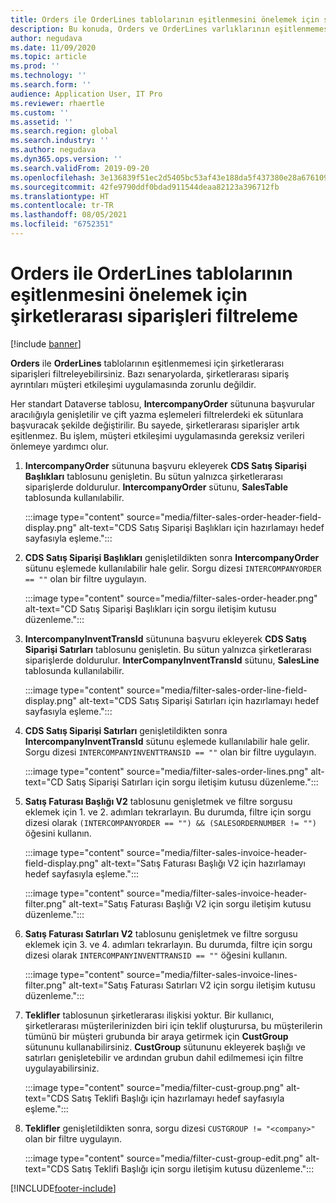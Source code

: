 ```yaml
---
title: Orders ile OrderLines tablolarının eşitlenmesini önelemek için şirketlerarası siparişleri filtreleme
description: Bu konuda, Orders ve OrderLines varlıklarının eşitlenmemesi için şirketlerarası siparişlere nasıl filtre uygulanacağı açıklanmaktadır.
author: negudava
ms.date: 11/09/2020
ms.topic: article
ms.prod: ''
ms.technology: ''
ms.search.form: ''
audience: Application User, IT Pro
ms.reviewer: rhaertle
ms.custom: ''
ms.assetid: ''
ms.search.region: global
ms.search.industry: ''
ms.author: negudava
ms.dyn365.ops.version: ''
ms.search.validFrom: 2019-09-20
ms.openlocfilehash: 3e136839f51ec2d5405bc53af43e188da5f437380e28a676109d099a0d9040c1
ms.sourcegitcommit: 42fe9790ddf0bdad911544deaa82123a396712fb
ms.translationtype: HT
ms.contentlocale: tr-TR
ms.lasthandoff: 08/05/2021
ms.locfileid: "6752351"
---
```

# <a name="filter-intercompany-orders-to-avoid-syncing-orders-and-orderlines"></a>Orders ile OrderLines tablolarının eşitlenmesini önelemek için şirketlerarası siparişleri filtreleme

[!include [banner](../../includes/banner.md)]

**Orders** ile **OrderLines** tablolarının eşitlenmemesi için şirketlerarası siparişleri filtreleyebilirsiniz. Bazı senaryolarda, şirketlerarası sipariş ayrıntıları müşteri etkileşimi uygulamasında zorunlu değildir.

Her standart Dataverse tablosu, **IntercompanyOrder** sütununa başvurular aracılığıyla genişletilir ve çift yazma eşlemeleri filtrelerdeki ek sütunlara başvuracak şekilde değiştirilir. Bu sayede, şirketlerarası siparişler artık eşitlenmez. Bu işlem, müşteri etkileşimi uygulamasında gereksiz verileri önlemeye yardımcı olur.

1. **IntercompanyOrder** sütununa başvuru ekleyerek **CDS Satış Siparişi Başlıkları** tablosunu genişletin. Bu sütun yalnızca şirketlerarası siparişlerde doldurulur. **IntercompanyOrder** sütunu, **SalesTable** tablosunda kullanılabilir.

    :::image type="content" source="media/filter-sales-order-header-field-display.png" alt-text="CDS Satış Siparişi Başlıkları için hazırlamayı hedef sayfasıyla eşleme.":::

2. **CDS Satış Siparişi Başlıkları** genişletildikten sonra **IntercompanyOrder** sütunu eşlemede kullanılabilir hale gelir. Sorgu dizesi `INTERCOMPANYORDER == ""` olan bir filtre uygulayın.

    :::image type="content" source="media/filter-sales-order-header.png" alt-text="CD Satış Siparişi Başlıkları için sorgu iletişim kutusu düzenleme.":::

3. **IntercompanyInventTransId** sütununa başvuru ekleyerek **CDS Satış Siparişi Satırları** tablosunu genişletin. Bu sütun yalnızca şirketlerarası siparişlerde doldurulur. **InterCompanyInventTransId** sütunu, **SalesLine** tablosunda kullanılabilir.

    :::image type="content" source="media/filter-sales-order-line-field-display.png" alt-text="CDS Satış Siparişi Satırları için hazırlamayı hedef sayfasıyla eşleme.":::

4. **CDS Satış Siparişi Satırları** genişletildikten sonra **IntercompanyInventTransId** sütunu eşlemede kullanılabilir hale gelir. Sorgu dizesi `INTERCOMPANYINVENTTRANSID == ""` olan bir filtre uygulayın.

    :::image type="content" source="media/filter-sales-order-lines.png" alt-text="CD Satış Siparişi Satırları için sorgu iletişim kutusu düzenleme.":::

5. **Satış Faturası Başlığı V2** tablosunu genişletmek ve filtre sorgusu eklemek için 1. ve 2. adımları tekrarlayın. Bu durumda, filtre için sorgu dizesi olarak `(INTERCOMPANYORDER == "") && (SALESORDERNUMBER != "")` öğesini kullanın.

    :::image type="content" source="media/filter-sales-invoice-header-field-display.png" alt-text="Satış Faturası Başlığı V2 için hazırlamayı hedef sayfasıyla eşleme.":::

    :::image type="content" source="media/filter-sales-invoice-header-filter.png" alt-text="Satış Faturası Başlığı V2 için sorgu iletişim kutusu düzenleme.":::

6. **Satış Faturası Satırları V2** tablosunu genişletmek ve filtre sorgusu eklemek için 3. ve 4. adımları tekrarlayın. Bu durumda, filtre için sorgu dizesi olarak `INTERCOMPANYINVENTTRANSID == ""` öğesini kullanın.

    :::image type="content" source="media/filter-sales-invoice-lines-filter.png" alt-text="Satış Faturası Satırları V2 için sorgu iletişim kutusu düzenleme.":::

7. **Teklifler** tablosunun şirketlerarası ilişkisi yoktur. Bir kullanıcı, şirketlerarası müşterilerinizden biri için teklif oluşturursa, bu müşterilerin tümünü bir müşteri grubunda bir araya getirmek için **CustGroup** sütununu kullanabilirsiniz. **CustGroup** sütununu ekleyerek başlığı ve satırları genişletebilir ve ardından grubun dahil edilmemesi için filtre uygulayabilirsiniz.

    :::image type="content" source="media/filter-cust-group.png" alt-text="CDS Satış Teklifi Başlığı için hazırlamayı hedef sayfasıyla eşleme.":::

8. **Teklifler** genişletildikten sonra, sorgu dizesi `CUSTGROUP != "<company>"` olan bir filtre uygulayın.

    :::image type="content" source="media/filter-cust-group-edit.png" alt-text="CDS Satış Teklifi Başlığı için sorgu iletişim kutusu düzenleme.":::


[!INCLUDE[footer-include](../../../../includes/footer-banner.md)]